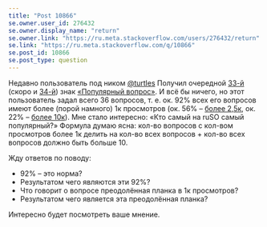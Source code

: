 ```yaml
---
title: "Post 10866"
se.owner.user_id: 276432
se.owner.display_name: "return"
se.owner.link: "https://ru.meta.stackoverflow.com/users/276432/return"
se.link: "https://ru.meta.stackoverflow.com/q/10866"
se.post_id: 10866
se.post_type: question
---
```

<p>Недавно пользователь под ником <a href="https://ru.stackoverflow.com/users/1881/turtles">@turtles</a> Получил очередной <a href="https://ru.stackoverflow.com/help/badges/26/popular-question?userid=1881">33-й</a> (скоро и <a href="https://ru.stackoverflow.com/questions/28605/%d0%a3%d0%ba%d0%b0%d0%b7%d0%b0%d0%bd%d0%b8%d0%b5-%d0%b8%d0%bd%d1%82%d0%b5%d1%80%d0%b2%d0%b0%d0%bb%d0%b0">34-й</a>) знак <a href="https://ru.stackoverflow.com/help/badges/26/popular-question">«Популярный вопрос»</a>. И всё бы ничего, но этот пользователь задал всего 36 вопросов, т. е. ок. 92% всех его вопросов имеют более (порой намного) 1к просмотров (ок. 56% – <a href="https://ru.stackoverflow.com/help/badges/27/notable-question?userid=1881">более 2,5к</a>, ок. 22% – <a href="https://ru.stackoverflow.com/help/badges/28/famous-question?userid=1881">более 10к</a>). Мне стало интересно: «Кто самый на ruSO самый популярный?» Формула думаю ясна: кол-во вопросов с кол-вом просмотров более 1к делить на кол-во всех вопросов + кол-во всех вопросов должно быть больше 10.</p>
<p>Жду ответов по поводу:</p>
<ul>
<li>92% – это норма?</li>
<li>Результатом чего являются эти 92%?</li>
<li>Что говорит о вопросе преодолённая планка в 1к просмотров?</li>
<li>Результатом чего является эта преодолённая планка?</li>
</ul>
<p>Интересно будет посмотреть ваше мнение.</p>
